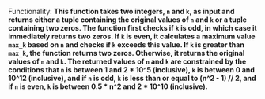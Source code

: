 Functionality: **This function takes two integers, `n` and `k`, as input and returns either a tuple containing the original values of `n` and `k` or a tuple containing two zeros. The function first checks if `k` is odd, in which case it immediately returns two zeros. If `k` is even, it calculates a maximum value `max_k` based on `n` and checks if `k` exceeds this value. If `k` is greater than `max_k`, the function returns two zeros. Otherwise, it returns the original values of `n` and `k`. The returned values of `n` and `k` are constrained by the conditions that `n` is between 1 and 2 * 10^5 (inclusive), `k` is between 0 and 10^12 (inclusive), and if `n` is odd, `k` is less than or equal to (n^2 - 1) // 2, and if `n` is even, `k` is between 0.5 * n^2 and 2 * 10^10 (inclusive).**